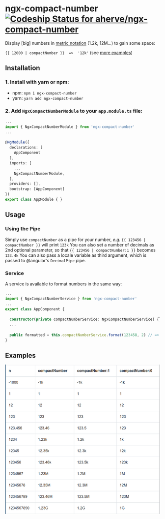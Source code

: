 # ngx-compact-number [ ![Codeship Status for aherve/ngx-compact-number](https://app.codeship.com/projects/5cc2c320-47d9-0136-2ccc-028351a347c0/status?branch=master)](https://app.codeship.com/projects/292340)

Display [big] numbers in [metric notation](https://en.wikipedia.org/wiki/Metric_prefix) (1.2k, 12M...) to gain some space:

`{{ 12000 | compactNumber }}  =>  '12k'` (see [more examples](#examples))

## Installation

### 1. Install with yarn or npm:

 - npm: `npm i ngx-compact-number`
 - yarn: `yarn add ngx-compact-number`

### 2. Add `NgxCompactNumberModule` to your `app.module.ts` file:

```app.module.ts
...
import { NgxCompactNumberModule } from 'ngx-compact-number'
...

@NgModule({
  declarations: [
    AppComponent
  ],
  imports: [
    ...
    NgxCompactNumberModule,
  ],
  providers: [],
  bootstrap: [AppComponent]
})
export class AppModule { }

```

## Usage

### Using the Pipe

Simply use `compactNumber` as a pipe for your number, _e.g._ `{{ 123456 | compactNumber }}` will print `123k`
You can also set a number of decimals as 2nd optional parameter, so that `{{ 123456 | compactNumber:1 }}` becomes `123.4k`
You can also pass a locale variable as third argument, which is passed to @angular's `DecimalPipe` pipe.

### Service

A service is available to format numbers in the same way:

```myComponent.ts
...
import { NgxCompactNumberService } from 'ngx-compact-number'
...
export class AppComponent {

  constructor(private compactNumberService: NgxCompactNumberService) {}
  ...
  
  public formatted = this.compactNumberService.format(123458, 2) // =>  '123,46k'
}

```

## Examples

![demo as image](./src/assets/example.png)
